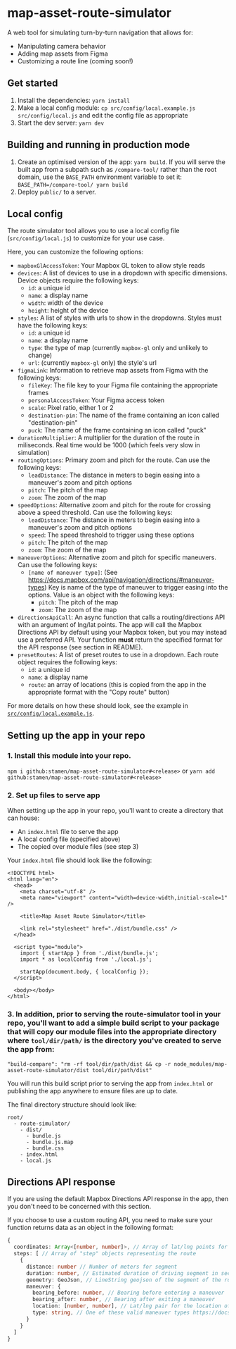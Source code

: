 # map-asset-route-simulator

A web tool for simulating turn-by-turn navigation that allows for:

- Manipulating camera behavior
- Adding map assets from Figma
- Customizing a route line (coming soon!)

## Get started

1. Install the dependencies: `yarn install`
2. Make a local config module: `cp src/config/local.example.js src/config/local.js` and edit the config file as appropriate
3. Start the dev server: `yarn dev`

## Building and running in production mode

1. Create an optimised version of the app: `yarn build`. If you will serve the built app from a subpath such as `/compare-tool/` rather than the root domain, use the `BASE_PATH` environment variable to set it: `BASE_PATH=/compare-tool/ yarn build`
2. Deploy `public/` to a server.

## Local config

The route simulator tool allows you to use a local config file (`src/config/local.js`) to customize for your use case.

Here, you can customize the following options:

- `mapboxGlAccessToken`: Your Mapbox GL token to allow style reads
- `devices`: A list of devices to use in a dropdown with specific dimensions. Device objects require the following keys:
  - `id`: a unique id
  - `name`: a display name
  - `width`: width of the device
  - `height`: height of the device
- `styles`: A list of styles with urls to show in the dropdowns. Styles must have the following keys:
  - `id`: a unique id
  - `name`: a display name
  - `type`: the type of map (currently `mapbox-gl` only and unlikely to change)
  - `url`: (currently `mapbox-gl` only) the style's url
- `figmaLink`: Information to retrieve map assets from Figma with the following keys:
  - `fileKey`: The file key to your Figma file containing the appropriate frames
  - `personalAccessToken`: Your Figma access token
  - `scale`: Pixel ratio, either 1 or 2
  - `destination-pin`: The name of the frame containing an icon called "destination-pin"
  - `puck`: The name of the frame containing an icon called "puck"
- `durationMultiplier`: A multiplier for the duration of the route in miliseconds. Real time would be 1000 (which feels very slow in simulation)
- `routingOptions`: Primary zoom and pitch for the route. Can use the following keys:
  - `leadDistance`: The distance in meters to begin easing into a maneuver's zoom and pitch options
  - `pitch`: The pitch of the map
  - `zoom`: The zoom of the map
- `speedOptions`: Alternative zoom and pitch for the route for crossing above a speed threshold. Can use the following keys:
  - `leadDistance`: The distance in meters to begin easing into a maneuver's zoom and pitch options
  - `speed`: The speed threshold to trigger using these options
  - `pitch`: The pitch of the map
  - `zoom`: The zoom of the map
- `maneuverOptions`: Alternative zoom and pitch for specific maneuvers. Can use the following keys:
  - `[name of maneuver type]`: (See https://docs.mapbox.com/api/navigation/directions/#maneuver-types) Key is name of the type of maneuver to trigger easing into the options. Value is an object with the following keys:
    - `pitch`: The pitch of the map
    - `zoom`: The zoom of the map
- `directionsApiCall`: An async function that calls a routing/directions API with an argument of lng/lat points. The app will call the Mapbox Directions API by default using your Mapbox token, but you may instead use a preferred API. Your function **must** return the specified format for the API response (see section in README).
- `presetRoutes`: A list of preset routes to use in a dropdown. Each route object requires the following keys:
  - `id`: a unique id
  - `name`: a display name
  - `route`: an array of locations (this is copied from the app in the appropriate format with the "Copy route" button)

For more details on how these should look, see the example in [`src/config/local.example.js`](./src/config/local.example.js).

## Setting up the app in your repo

### 1. Install this module into your repo.

`npm i github:stamen/map-asset-route-simulator#<release>` or `yarn add github:stamen/map-asset-route-simulator#<release>`

### 2. Set up files to serve app

When setting up the app in your repo, you'll want to create a directory that can house:

- An `index.html` file to serve the app
- A local config file (specified above)
- The copied over module files (see step 3)

Your `index.html` file should look like the following:

```
<!DOCTYPE html>
<html lang="en">
  <head>
    <meta charset="utf-8" />
    <meta name="viewport" content="width=device-width,initial-scale=1" />

    <title>Map Asset Route Simulator</title>

    <link rel="stylesheet" href="./dist/bundle.css" />
  </head>

  <script type="module">
    import { startApp } from './dist/bundle.js';
    import * as localConfig from './local.js';

    startApp(document.body, { localConfig });
  </script>

  <body></body>
</html>
```

### 3. In addition, prior to serving the route-simulator tool in your repo, you'll want to add a simple build script to your package that will copy our module files into the appropriate directory where `tool/dir/path/` is the directory you've created to serve the app from:

`"build-compare": "rm -rf tool/dir/path/dist && cp -r node_modules/map-asset-route-simulator/dist tool/dir/path/dist"`

You will run this build script prior to serving the app from `index.html` or publishing the app anywhere to ensure files are up to date.

The final directory structure should look like:

```
root/
  - route-simulator/
    - dist/
      - bundle.js
      - bundle.js.map
      - bundle.css
    - index.html
    - local.js
```

## Directions API response

If you are using the default Mapbox Directions API response in the app, then you don't need to be concerned with this section.

If you choose to use a custom routing API, you need to make sure your function returns data as an object in the following format:

```ts
{
  coordinates: Array<[number, number]>, // Array of lat/lng points for the entire route as array values
  steps: [ // Array of "step" objects representing the route
    {
      distance: number // Number of meters for segment
      duration: number, // Estimated duration of driving segment in seconds
      geometry: GeoJson, // LineString geojson of the segment of the route
      maneuver: {
        bearing_before: number, // Bearing before entering a maneuver
        bearing_after: number, // Bearing after exiting a maneuver
        location: [number, number], // Lat/lng pair for the location of the maneuver
        type: string, // One of these valid maneuver types https://docs.mapbox.com/api/navigation/directions/#maneuver-types
      }
    }
  ]
}
```
